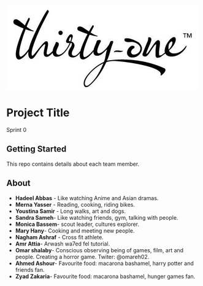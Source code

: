 ![](logo.jpg)
# Project Title

Sprint 0

## Getting Started

This repo contains details about each team member.



## About
* **Hadeel Abbas** - Like watching Anime and Asian dramas.
* **Merna Yasser** - Reading, cooking, riding bikes.
* **Youstina Samir** - Long walks, art and dogs.
* **Sandra Sameh**- Like watching friends, gym, talking with people.
* **Monica Bassem**- scout leader, cultures explorer.
* **Mary Hany**- Cooking and meeting new people.
* **Nagham Ashraf** - Cross fit athlete.
* **Amr Attia**- Arwash wa7ed fel tutorial.
* **Omar shalaby**- Conscious observing being of games, film, art and people. Creating a horror game. Twiter: @omareh02.
* **Ahmed Ashour**- Favourite food: macarona bashamel, harry potter and friends fan.
* **Zyad Zakaria**- Favourite food: macarona bashamel, hunger games fan.
